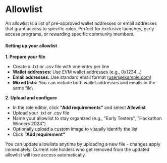 # Allowlist

An allowlist is a list of pre-approved wallet addresses or email addresses that grant access to specific roles. Perfect for exclusive launches, early access programs, or rewarding specific community members.

#### Setting up your allowlist

**1. Prepare your file**

* Create a .txt or .csv file with one entry per line
* **Wallet addresses:** Use EVM wallet addresses (e.g., 0x1234...)
* **Email addresses:** Use standard email format (user@example.com)
* **Mixed lists:** You can include both wallet addresses and emails in the same file\


**2. Upload and configure**

* In the role editor, click **"Add requirements"** and select **Allowlist**
* Upload your .txt or .csv file
* Name your allowlist to stay organized (e.g., "Early Testers", "Hackathon Winners 2024")
* Optionally upload a custom image to visually identify the list
* Click **"Add requirement"**



You can update allowlists anytime by uploading a new file - changes apply immediately. Current role holders who get removed from the updated allowlist will lose access automatically.
